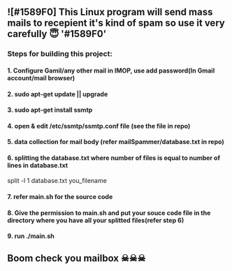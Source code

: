 ## ![#1589F0] This Linux program will send mass mails to recepient it's kind of spam so use it very carefully 😇 '#1589F0'

### Steps for building this project:
#### 1. Configure Gamil/any other mail in IMOP, use add password(In Gmail account/mail browser)
#### 2. sudo apt-get update || upgrade
#### 3. sudo apt-get install ssmtp
#### 4. open & edit /etc/ssmtp/ssmtp.conf file (see the file in repo)
#### 5. data collection for mail body (refer mailSpammer/database.txt in repo)
#### 6. splitting the database.txt where number of files is equal to number of lines in database.txt
<note> split -l 1 database.txt you_filename </note>
#### 7. refer main.sh for the source code
#### 8. Give the permission to main.sh and put your souce code file in the directory where you have all your splitted files(refer step 6)
#### 9. run ./main.sh

## Boom check you mailbox ☠☠☠
